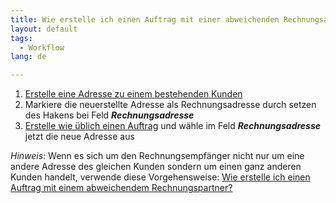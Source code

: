 ```yaml
---
title: Wie erstelle ich einen Auftrag mit einer abweichenden Rechnungsadresse?
layout: default
tags:
  - Workflow
lang: de

---
```

1. [Erstelle eine Adresse zu einem bestehenden Kunden](Wie_lege_ich_eine_Adresse_an)
1. Markiere die neuerstellte Adresse als Rechnungsadresse durch setzen des Hakens bei Feld ***Rechnungsadresse***
1. [Erstelle wie üblich einen Auftrag](Wie_erstelle_ich_einen_Auftrag) und wähle im Feld ***Rechnungsadresse*** jetzt die neue Adresse aus

*Hinweis*: Wenn es sich um den Rechnungsempfänger nicht nur um eine andere Adresse des gleichen Kunden sondern um einen ganz anderen Kunden handelt, verwende diese Vorgehensweise: 
[Wie erstelle ich einen Auftrag mit einem abweichendem Rechnungspartner?](Wie_erstelle_ich_einen_Auftrag_mit_einem_abweichenden_Rechnungspartner)

